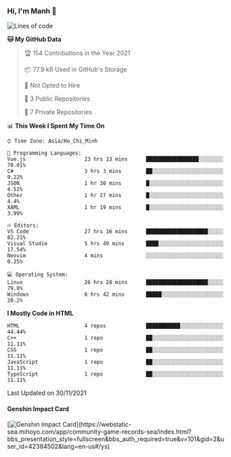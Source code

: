 ### Hi, I'm Manh 👋

<!--START_SECTION:waka-->
![Lines of code](https://img.shields.io/badge/From%20Hello%20World%20I%27ve%20Written-209667%20lines%20of%20code-blue)

**🐱 My GitHub Data** 

> 🏆 154 Contributions in the Year 2021
 > 
> 📦 77.9 kB Used in GitHub's Storage 
 > 
> 🚫 Not Opted to Hire
 > 
> 📜 3 Public Repositories 
 > 
> 🔑 7 Private Repositories  
 > 
📊 **This Week I Spent My Time On** 

```text
⌚︎ Time Zone: Asia/Ho_Chi_Minh

💬 Programming Languages: 
Vue.js                   23 hrs 13 mins      █████████████████░░░░░░░░   70.01% 
C#                       3 hrs 3 mins        ██░░░░░░░░░░░░░░░░░░░░░░░   9.22% 
JSON                     1 hr 30 mins        █░░░░░░░░░░░░░░░░░░░░░░░░   4.52% 
Other                    1 hr 27 mins        █░░░░░░░░░░░░░░░░░░░░░░░░   4.4% 
XAML                     1 hr 19 mins        █░░░░░░░░░░░░░░░░░░░░░░░░   3.99%

🔥 Editors: 
VS Code                  27 hrs 16 mins      ████████████████████░░░░░   82.21% 
Visual Studio            5 hrs 49 mins       ████░░░░░░░░░░░░░░░░░░░░░   17.54% 
Neovim                   4 mins              ░░░░░░░░░░░░░░░░░░░░░░░░░   0.25%

💻 Operating System: 
Linux                    26 hrs 28 mins      ████████████████████░░░░░   79.8% 
Windows                  6 hrs 42 mins       █████░░░░░░░░░░░░░░░░░░░░   20.2%

```

**I Mostly Code in HTML** 

```text
HTML                     4 repos             ███████████░░░░░░░░░░░░░░   44.44% 
C++                      1 repo              ██░░░░░░░░░░░░░░░░░░░░░░░   11.11% 
CSS                      1 repo              ██░░░░░░░░░░░░░░░░░░░░░░░   11.11% 
JavaScript               1 repo              ██░░░░░░░░░░░░░░░░░░░░░░░   11.11% 
TypeScript               1 repo              ██░░░░░░░░░░░░░░░░░░░░░░░   11.11%

```



 Last Updated on 30/11/2021
<!--END_SECTION:waka-->

#### Genshin Impact Card
[![Genshin Impact Card](https://api.mn07.xyz/genshin/card/42384502?)](https://webstatic-sea.mihoyo.com/app/community-game-records-sea/index.html?bbs_presentation_style=fullscreen&bbs_auth_required=true&v=101&gid=2&user_id=42384502&lang=en-us#/ys)
